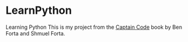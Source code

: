 # LearnPython
 Learning Python
This is my project from the [Captain Code](https://www.amazon.com/Captain-Code-Unleash-Coding-Superpower/dp/0137653573) book by Ben Forta and Shmuel Forta.

